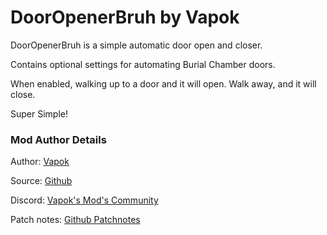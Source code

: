 # DoorOpenerBruh by Vapok

DoorOpenerBruh is a simple automatic door open and closer.

Contains optional settings for automating Burial Chamber doors.

When enabled, walking up to a door and it will open.  Walk away, and it will close.

Super Simple!


### Mod Author Details

Author: [Vapok](https://github.com/Vapok)

Source: [Github](https://github.com/Vapok/DoorOpenerBruh)

Discord: [Vapok's Mod's Community](https://discord.gg/5YAJkRFBXt)

Patch notes: [Github Patchnotes](https://github.com/Vapok/DoorOpenerBruh/blob/main/PATCHNOTES.md)


